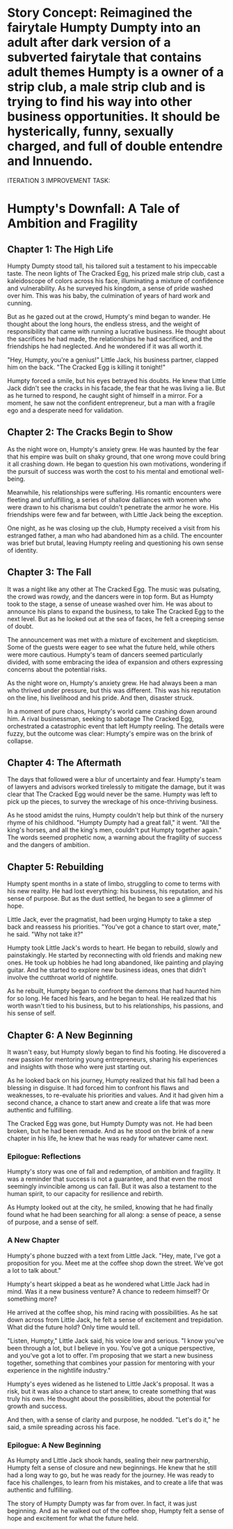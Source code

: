 # **Story Concept:** Reimagined the fairytale Humpty Dumpty into an adult after dark version of a subverted fairytale that contains adult themes Humpty is a owner of a strip club, a male strip club and is trying to find his way into other business opportunities. It should be hysterically, funny, sexually charged, and full of double entendre and Innuendo.

 ITERATION 3 IMPROVEMENT TASK: 
# Humpty's Downfall: A Tale of Ambition and Fragility

## Chapter 1: The High Life

Humpty Dumpty stood tall, his tailored suit a testament to his impeccable taste. The neon lights of The Cracked Egg, his prized male strip club, cast a kaleidoscope of colors across his face, illuminating a mixture of confidence and vulnerability. As he surveyed his kingdom, a sense of pride washed over him. This was his baby, the culmination of years of hard work and cunning.

But as he gazed out at the crowd, Humpty's mind began to wander. He thought about the long hours, the endless stress, and the weight of responsibility that came with running a lucrative business. He thought about the sacrifices he had made, the relationships he had sacrificed, and the friendships he had neglected. And he wondered if it was all worth it.

"Hey, Humpty, you're a genius!" Little Jack, his business partner, clapped him on the back. "The Cracked Egg is killing it tonight!"

Humpty forced a smile, but his eyes betrayed his doubts. He knew that Little Jack didn't see the cracks in his facade, the fear that he was living a lie. But as he turned to respond, he caught sight of himself in a mirror. For a moment, he saw not the confident entrepreneur, but a man with a fragile ego and a desperate need for validation.

## Chapter 2: The Cracks Begin to Show

As the night wore on, Humpty's anxiety grew. He was haunted by the fear that his empire was built on shaky ground, that one wrong move could bring it all crashing down. He began to question his own motivations, wondering if the pursuit of success was worth the cost to his mental and emotional well-being.

Meanwhile, his relationships were suffering. His romantic encounters were fleeting and unfulfilling, a series of shallow dalliances with women who were drawn to his charisma but couldn't penetrate the armor he wore. His friendships were few and far between, with Little Jack being the exception.

One night, as he was closing up the club, Humpty received a visit from his estranged father, a man who had abandoned him as a child. The encounter was brief but brutal, leaving Humpty reeling and questioning his own sense of identity.

## Chapter 3: The Fall

It was a night like any other at The Cracked Egg. The music was pulsating, the crowd was rowdy, and the dancers were in top form. But as Humpty took to the stage, a sense of unease washed over him. He was about to announce his plans to expand the business, to take The Cracked Egg to the next level. But as he looked out at the sea of faces, he felt a creeping sense of doubt.

The announcement was met with a mixture of excitement and skepticism. Some of the guests were eager to see what the future held, while others were more cautious. Humpty's team of dancers seemed particularly divided, with some embracing the idea of expansion and others expressing concerns about the potential risks.

As the night wore on, Humpty's anxiety grew. He had always been a man who thrived under pressure, but this was different. This was his reputation on the line, his livelihood and his pride. And then, disaster struck.

In a moment of pure chaos, Humpty's world came crashing down around him. A rival businessman, seeking to sabotage The Cracked Egg, orchestrated a catastrophic event that left Humpty reeling. The details were fuzzy, but the outcome was clear: Humpty's empire was on the brink of collapse.

## Chapter 4: The Aftermath

The days that followed were a blur of uncertainty and fear. Humpty's team of lawyers and advisors worked tirelessly to mitigate the damage, but it was clear that The Cracked Egg would never be the same. Humpty was left to pick up the pieces, to survey the wreckage of his once-thriving business.

As he stood amidst the ruins, Humpty couldn't help but think of the nursery rhyme of his childhood. "Humpty Dumpty had a great fall," it went. "All the king's horses, and all the king's men, couldn't put Humpty together again." The words seemed prophetic now, a warning about the fragility of success and the dangers of ambition.

## Chapter 5: Rebuilding

Humpty spent months in a state of limbo, struggling to come to terms with his new reality. He had lost everything: his business, his reputation, and his sense of purpose. But as the dust settled, he began to see a glimmer of hope.

Little Jack, ever the pragmatist, had been urging Humpty to take a step back and reassess his priorities. "You've got a chance to start over, mate," he said. "Why not take it?"

Humpty took Little Jack's words to heart. He began to rebuild, slowly and painstakingly. He started by reconnecting with old friends and making new ones. He took up hobbies he had long abandoned, like painting and playing guitar. And he started to explore new business ideas, ones that didn't involve the cutthroat world of nightlife.

As he rebuilt, Humpty began to confront the demons that had haunted him for so long. He faced his fears, and he began to heal. He realized that his worth wasn't tied to his business, but to his relationships, his passions, and his sense of self.

## Chapter 6: A New Beginning

It wasn't easy, but Humpty slowly began to find his footing. He discovered a new passion for mentoring young entrepreneurs, sharing his experiences and insights with those who were just starting out.

As he looked back on his journey, Humpty realized that his fall had been a blessing in disguise. It had forced him to confront his flaws and weaknesses, to re-evaluate his priorities and values. And it had given him a second chance, a chance to start anew and create a life that was more authentic and fulfilling.

The Cracked Egg was gone, but Humpty Dumpty was not. He had been broken, but he had been remade. And as he stood on the brink of a new chapter in his life, he knew that he was ready for whatever came next.

### Epilogue: Reflections

Humpty's story was one of fall and redemption, of ambition and fragility. It was a reminder that success is not a guarantee, and that even the most seemingly invincible among us can fall. But it was also a testament to the human spirit, to our capacity for resilience and rebirth.

As Humpty looked out at the city, he smiled, knowing that he had finally found what he had been searching for all along: a sense of peace, a sense of purpose, and a sense of self.

### A New Chapter

Humpty's phone buzzed with a text from Little Jack. "Hey, mate, I've got a proposition for you. Meet me at the coffee shop down the street. We've got a lot to talk about."

Humpty's heart skipped a beat as he wondered what Little Jack had in mind. Was it a new business venture? A chance to redeem himself? Or something more?

He arrived at the coffee shop, his mind racing with possibilities. As he sat down across from Little Jack, he felt a sense of excitement and trepidation. What did the future hold? Only time would tell.

"Listen, Humpty," Little Jack said, his voice low and serious. "I know you've been through a lot, but I believe in you. You've got a unique perspective, and you've got a lot to offer. I'm proposing that we start a new business together, something that combines your passion for mentoring with your experience in the nightlife industry."

Humpty's eyes widened as he listened to Little Jack's proposal. It was a risk, but it was also a chance to start anew, to create something that was truly his own. He thought about the possibilities, about the potential for growth and success.

And then, with a sense of clarity and purpose, he nodded. "Let's do it," he said, a smile spreading across his face.

### Epilogue: A New Beginning

As Humpty and Little Jack shook hands, sealing their new partnership, Humpty felt a sense of closure and new beginnings. He knew that he still had a long way to go, but he was ready for the journey. He was ready to face his challenges, to learn from his mistakes, and to create a life that was authentic and fulfilling.

The story of Humpty Dumpty was far from over. In fact, it was just beginning. And as he walked out of the coffee shop, Humpty felt a sense of hope and excitement for what the future held.
